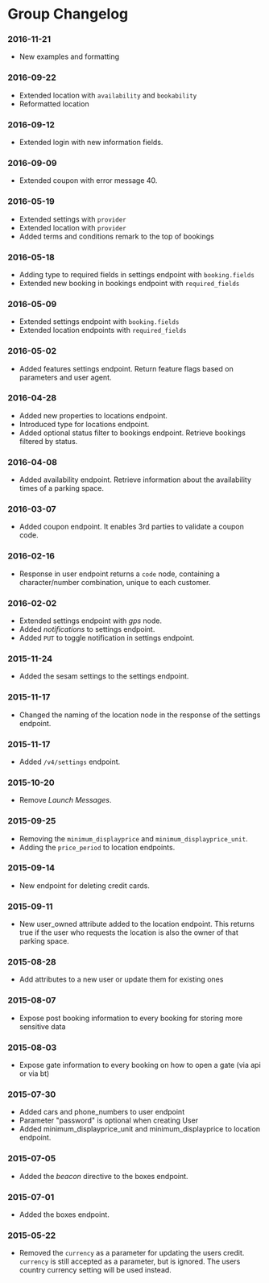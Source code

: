 # Group Changelog

### 2016-11-21

* New examples and formatting

### 2016-09-22

* Extended location with `availability` and `bookability`
* Reformatted location

### 2016-09-12

* Extended login with new information fields.

### 2016-09-09

* Extended coupon with error message 40.

### 2016-05-19

* Extended settings with `provider`
* Extended location with `provider`
* Added terms and conditions remark to the top of bookings

### 2016-05-18

* Adding type to required fields in settings endpoint with `booking.fields`
* Extended new booking in bookings endpoint with `required_fields`

### 2016-05-09

* Extended settings endpoint with `booking.fields`
* Extended location endpoints with `required_fields`

### 2016-05-02

* Added features settings endpoint. Return feature flags based on parameters and user agent.

### 2016-04-28

* Added new properties to locations endpoint.
* Introduced type for locations endpoint.
* Added optional status filter to bookings endpoint. Retrieve bookings filtered by status.

### 2016-04-08

* Added availability endpoint. Retrieve information
  about the availability times of a parking space.

### 2016-03-07

* Added coupon endpoint. It enables 3rd parties to validate a
  coupon code.

### 2016-02-16

* Response in user endpoint returns a `code` node, containing a
  character/number combination, unique to each customer.

### 2016-02-02

* Extended settings endpoint with *gps* node.
* Added *notifications* to settings endpoint.
* Added `PUT` to toggle notification in settings endpoint.

### 2015-11-24

* Added the sesam settings to the settings endpoint.

### 2015-11-17

* Changed the naming of the location node in the response of the settings endpoint.

### 2015-11-17

* Added `/v4/settings` endpoint.

### 2015-10-20

* Remove _Launch Messages_.

### 2015-09-25

* Removing the `minimum_displayprice` and `minimum_displayprice_unit`.
* Adding the `price_period` to location endpoints.

### 2015-09-14

* New endpoint for deleting credit cards.

### 2015-09-11

* New user_owned attribute added to the location endpoint. This returns true if the user who requests the location is also the owner of that parking space.

### 2015-08-28

* Add attributes to a new user or update them for existing ones

### 2015-08-07

* Expose post booking information to every booking for storing more sensitive data

### 2015-08-03

* Expose gate information to every booking on how to open a gate (via api or via bt)

### 2015-07-30

* Added cars and phone_numbers to user endpoint
* Parameter "password" is optional when creating User
* Added minimum_displayprice_unit and minimum_displayprice to location endpoint.

### 2015-07-05

* Added the _beacon_ directive to the boxes endpoint.

### 2015-07-01

* Added the boxes endpoint.

### 2015-05-22

* Removed the `currency` as a parameter for updating the users credit. `currency` is still accepted as a parameter, but is ignored. The users country currency setting will be used instead.

